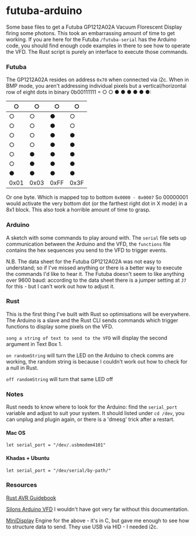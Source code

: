 # futuba-arduino

Some base files to get a Futuba GP1212A02A Vacuum Florescent Display firing some photons. This took an embarrassing amount of time to get working. If you are here for the Futuba `/futuba-serial` has the Arduino code, you should find enough code examples in there to see how to operate the VFD. The Rust script is purely an interface to execute those commands.

### Futuba
The GP1212A02A resides on address `0x70` when connected via i2c. 
When in BMP mode, you aren't addressing individual pixels but a vertical/horizontal row of eight dots in binary 0b00111111 = ○ ○ ● ● ● ● ● ●:


| ○ | ○ | ○ | ○ | 
|---|---|---|---|
| ○ | ○ | ● | ○ |
| ○ | ○ | ● | ○ |
| ○ | ○ | ● | ● |
| ○ | ○ | ● | ● |
| ○ | ● | ● | ● |
| ○ | ● | ● | ● |
| ● | ● | ● | ● |
| 0x01 | 0x03 | 0xFF | 0x3F |

Or one byte. Which is mapped top to bottom `0x0000 - 0x0007`
So 00000001 would activate the very bottom dot (or the farthest right dot in X mode) in a 8x1 block. This also took a horrible amount of time to grasp.

### Arduino
A sketch with some commands to play around with. The `serial` file sets up communication between the Arduino and the VFD, the `functions` file contains the hex sequences you send to the VFD to trigger events. 

N.B. The data sheet for the Futuba GP1212A02A was not easy to understand; so if I've missed anything or there is a better way to execute the commands I'd like to hear it. The Futuba doesn't seem to like anything over 9600 baud: according to the data sheet there is a jumper setting at `J7` for this - but I can't work out how to adjust it.

### Rust
This is the first thing I've built with Rust so optimisations will be everywhere. The Arduino is a slave and the Rust CLI sends commands which trigger functions to display some pixels on the VFD.

`song a string of text to send to the VFD` will display the second argument in Text Box 1.

`on randomString` will turn the LED on the Arduino to check comms are working, the random string is because I couldn't work out how to check for a null in Rust.

`off randomString` will turn that same LED off


### Notes
Rust needs to know where to look for the Arduino: find the `serial_port` variable and adjust to suit your system. It should listed under `cd /dev`, you can unplug and plugin again, or there is a 'dmesg' trick after a restart.

#### Mac OS
`let serial_port = "/dev/.usbmodem4101"`
#### Khadas + Ubuntu
`let serial_port = "/dev/serial/by-path/"`


### Resources
[Rust AVR Guidebook](https://book.avr-rust.com)

[Silons Arduino VFD](https://slions.net/threads/arduino-micro-noritake-vfd.40/) I wouldn't have got very far without this documentation.

[MiniDisplay](https://github.com/Slion/MiniDisplay/blob/master/README.md)  Engine for the above - it's in C, but gave me enough to see how to structure data to send. They use USB via HID - I needed i2c.

